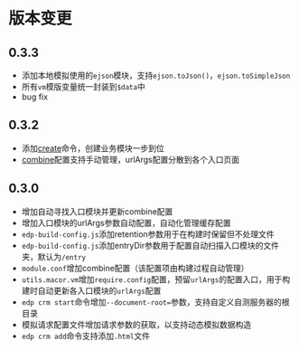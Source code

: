 # 版本变更

## 0.3.3

* 添加本地模拟使用的`ejson`模块，支持`ejson.toJson()`，`ejson.toSimpleJson`
* 所有`vm`模版变量统一封装到`$data`中
* bug fix

## 0.3.2

* 添加[create](create.md)命令，创建业务模块一步到位
* [combine](build.md)配置支持手动管理，urlArgs配置分散到各个入口页面

## 0.3.0

* 增加自动寻找入口模块并更新combine配置
* 增加入口模块的urlArgs参数自动配置，自动化管理缓存配置
* `edp-build-config.js`添加retention参数用于在构建时保留但不处理文件
* `edp-build-config.js`添加entryDir参数用于配置自动扫描入口模块的文件夹，默认为`/entry`
* `module.conf`增加combine配置（该配置项由构建过程自动管理）
* `utils.macor.vm`增加`require.config`配置，预留`urlArgs`的配置入口，用于构建时自动更新各入口模块的`urlArgs`配置
* `edp crm start`命令增加`--document-root=`参数，支持自定义自测服务器的根目录
* 模拟请求配置文件增加请求参数的获取，以支持动态模拟数据构造
* `edp crm add`命令支持添加`.html`文件
